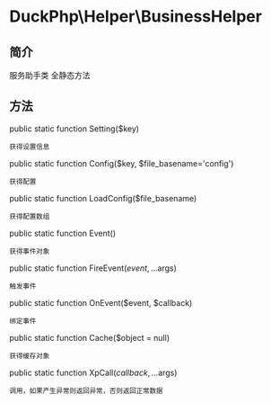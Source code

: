 # DuckPhp\Helper\BusinessHelper

## 简介

服务助手类 全静态方法

## 方法

public static function Setting($key)

    获得设置信息
public static function Config($key, $file_basename='config')

    获得配置
public static function LoadConfig($file_basename)

    获得配置数组
public static function Event()

    获得事件对象
public static function FireEvent($event, ...$args)

    触发事件
public static function OnEvent($event, $callback)

    绑定事件
public static function Cache($object = null)

    获得缓存对象
public static function XpCall($callback, ...$args)

    调用，如果产生异常则返回异常，否则返回正常数据